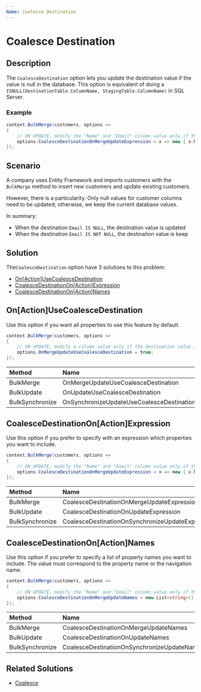 ```yaml
---
Name: Coalesce Destination
---
```


# Coalesce Destination

## Description

The `CoalesceDestination` option lets you update the destination value if the value is null in the database. This option is equivalent of doing a `ISNULL(DestinationTable.ColumnName, StagingTable.ColumnName)` in SQL Server.

### Example

```csharp
context.BulkMerge(customers, options => 
{
	// ON UPDATE, modify the "Name" and "Email" column value only if the destination value is not null
	options.CoalesceDestinationOnMergeUpdateExpression = x => new { x.Name, x.Email };
});
```

## Scenario

A company uses Entity Framework and imports customers with the `BulkMerge` method to insert new customers and update existing customers.

However, there is a particularity. Only null values for customer columns need to be updated; otherwise, we keep the current database values.

In summary:

- When the destination `Email IS NULL`, the destination value is updated
- When the destination `Email IS NOT NULL`, the destination value is keep

## Solution

The`CoalesceDestination` option have 3 solutions to this problem:

- [On[Action]UseCoalesceDestination](#onactionusecoalescedestination)
- [CoalesceDestinationOn[Action]Expression](#coalescedestinationonactionexpression)
- [CoalesceDestinationOn[Action]Names](#coalescedestinationonactionnames)

## On[Action]UseCoalesceDestination

Use this option if you want all properties to use this feature by default.

```csharp		
context.BulkMerge(customers, options => 
{
	// ON UPDATE, modify a column value only if the destination value is not null 
	options.OnMergeUpdateUseCoalesceDestination = true;
});
```

| Method 		  | Name                                       		 | Try it |
|:----------------|:-------------------------------------------------|--------|
| BulkMerge 	  | OnMergeUpdateUseCoalesceDestination 			 | [Fiddle](https://dotnetfiddle.net/QKbtqe) |
| BulkUpdate 	  | OnUpdateUseCoalesceDestination  	   		 	 | [Fiddle](https://dotnetfiddle.net/yyygQl) |
| BulkSynchronize | OnSynchronizeUpdateUseCoalesceDestination		 | [Fiddle](https://dotnetfiddle.net/0UV1zX) |

## CoalesceDestinationOn[Action]Expression

Use this option if you prefer to specify with an expression which properties you want to include.

```csharp
context.BulkMerge(customers, options => 
{
	// ON UPDATE, modify the "Name" and "Email" column value only if the destination value is not null
	options.CoalesceDestinationOnMergeUpdateExpression = x => new { x.Name, x.Email };
});
```

| Method 		  | Name                                       		 | Try it |
|:----------------|:-------------------------------------------------|--------|
| BulkMerge 	  | CoalesceDestinationOnMergeUpdateExpression 		 | [Fiddle](https://dotnetfiddle.net/RMw9fq) |
| BulkUpdate 	  | CoalesceDestinationOnUpdateExpression  	   		 | [Fiddle](https://dotnetfiddle.net/1jfmno) |
| BulkSynchronize | CoalesceDestinationOnSynchronizeUpdateExpression | [Fiddle](https://dotnetfiddle.net/Hacmqr) |

## CoalesceDestinationOn[Action]Names

Use this option if you prefer to specify a list of property names you want to include. The value must correspond to the property name or the navigation name.

```csharp
context.BulkMerge(customers, options => 
{				
	// ON UPDATE, modify the "Name" and "Email" column value only if the destination value is not null
	options.CoalesceDestinationOnMergeUpdateNames = new List<string>() { nameof(Customer.Name), nameof(Customer.Email) };
});
```

| Method 		  | Name                                       		 | Try it |
|:----------------|:-------------------------------------------------|--------|
| BulkMerge 	  | CoalesceDestinationOnMergeUpdateNames 			 | [Fiddle](https://dotnetfiddle.net/AppZ13) |
| BulkUpdate 	  | CoalesceDestinationOnUpdateNames	   			 | [Fiddle](https://dotnetfiddle.net/rBhOY1) |
| BulkSynchronize | CoalesceDestinationOnSynchronizeUpdateNames	   	 | [Fiddle](https://dotnetfiddle.net/AUII0Q) |

## Related Solutions

- [Coalesce](doc-v2/coalesce.md)